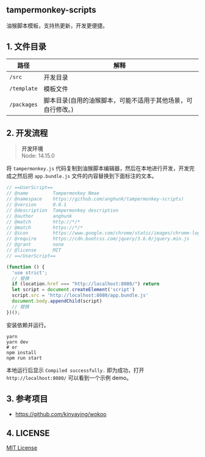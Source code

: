 ## tampermonkey-scripts

油猴脚本模板，支持热更新，开发更便捷。

## 1. 文件目录

| 路径        | 解释                                                         |
| ----------- | ------------------------------------------------------------ |
| `/src`      | 开发目录                                                     |
| `/template` | 模板文件                                                     |
| `/packages` | 脚本目录(自用的油猴脚本，可能不适用于其他场景，可自行修改。) |

## 2. 开发流程

> **开发环境**  
> Node: 14.15.0

将 `tampermonkey.js` 代码复制到油猴脚本编辑器，然后在本地进行开发，开发完成之然后把 `app.bundle.js` 文件的内容替换到下面标注的文本。

```js
// ==UserScript==
// @name         Tampermonkey Nmae
// @namespace    https://github.com/anghunk/tampermonkey-scripts)
// @version      0.0.1
// @description  Tampermonkey description
// @author       anghunk
// @match        http://*/*
// @match        https://*/*
// @icon         https://www.google.com/chrome/static/images/chrome-logo-m100.svg
// @require      https://cdn.bootcss.com/jquery/3.6.0/jquery.min.js
// @grant        none
// @license      MIT
// ==/UserScript==

(function () {
  'use strict';
  // 替换
  if (location.href === "http://localhost:8080/") return
  let script = document.createElement('script')
  script.src = 'http://localhost:8080/app.bundle.js'
  document.body.appendChild(script)
  // 替换
})();
```

安装依赖并运行。

```shell
yarn 
yarn dev 
# or
npm install
npm run start
```

本地运行后显示 `Compiled successfully.` 即为成功，打开 `http://localhost:8080/` 可以看到一个示例 demo。

## 3. 参考项目

- https://github.com/kinyaying/wokoo

## 4. LICENSE

[MIT License](./LICENSE)